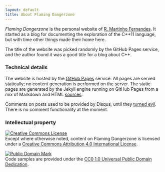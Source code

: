 ```yaml
---
layout: default
title: About Flaming Dangerzone
---
```


*Flaming Dangerzone* is the personal website of [R. Martinho Fernandes][about me]. It started
as a blog for documenting the exploration of the C++11 language, but with time other things
made their home here.

The title of the website was picked randomly by the GitHub Pages service, and the author found
it was a good title for a blog about C++.

 [about me]: /robot.html

### Technical details

The website is hosted by the [GitHub Pages][pages] service. All pages are served statically; 
no content generation is performed on the server. The static pages are generated by the Jekyll
engine running on GitHub Pages from a mix of Markdown and HTML [sources].

Comments on posts used to be provided by Disqus, until they [turned evil]. There
is no comment functionality at the moment.

 [pages]: http://pages.github.com/
 [sources]: http://github.com/rmartinho/rmartinho.github.com/
 [turned evil]: http://jacquesmattheij.com/disqus-bait-and-switch-now-with-ads

### Intellectual property

<a rel="license"
href="http://creativecommons.org/licenses/by/4.0/"><img alt="Creative Commons License"
style="border-width:0" src="http://i.creativecommons.org/l/by/4.0/88x31.png" /></a><br />
Except where otherwise noted, content on <span
xmlns:dct="http://purl.org/dc/terms/" href="http://purl.org/dc/dcmitype/Text"
property="dct:title" rel="dct:type">Flaming Dangerzone</span> is licensed under
a <a rel="license" href="http://creativecommons.org/licenses/by/4.0/">Creative
Commons Attribution 4.0 International License</a>.

<p xmlns:dct="http://purl.org/dc/terms/"> <a rel="license"
href="http://creativecommons.org/publicdomain/mark/1.0/"> <img
src="http://i.creativecommons.org/p/mark/1.0/88x31.png" style="border-style:
none;" alt="Public Domain Mark" /> </a> <br /> Code samples are provided under
the <a rel="license"
href="http://creativecommons.org/publicdomain/zero/1.0/">CC0 1.0 Universal
Public Domain Dedication</a>.</p>

